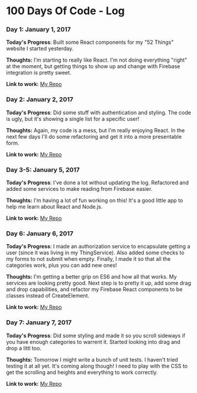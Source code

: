 # 100 Days Of Code - Log

### Day 1: January 1, 2017

**Today's Progress**: Built some React components for my "52 Things" website I started yesterday.

**Thoughts:** I'm starting to really like React. I'm not doing everything "right" at the moment, but getting things to show up and change with Firebase integration is pretty sweet.

**Link to work:** [My Repo](https://github.com/lanesawyer/52-things)

### Day 2: January 2, 2017

**Today's Progress**: Did some stuff with authentication and styling. The code is ugly, but it's showing a single list for a specific user!

**Thoughts:** Again, my code is a mess, but I'm really enjoying React. In the next few days I'll do some refactoring and get it into a more presentable form.

**Link to work:** [My Repo](https://github.com/lanesawyer/52-things)

### Day 3-5: January 5, 2017

**Today's Progress**: I've done a lot without updating the log. Refactored and added some services to make reading from Firebase easier.

**Thoughts:** I'm having a lot of fun working on this! It's a good little app to help me learn about React and Node.js.

**Link to work:** [My Repo](https://github.com/lanesawyer/52-things)

### Day 6: January 6, 2017

**Today's Progress**: I made an authorization service to encapsulate getting a user (since it was living in my ThingService). Also added some checks to my forms to not submit when empty. Finally, I made it so that all the categories work, plus you can add new ones!

**Thoughts:** I'm getting a better grip on ES6 and how all that works. My services are looking pretty good. Next step is to pretty it up, add some drag and drop capabilities, and refactor my Firebase React components to be classes instead of CreateElement.

**Link to work:** [My Repo](https://github.com/lanesawyer/52-things)

### Day 7: January 7, 2017

**Today's Progress**: Did some styling and made it so you scroll sideways if you have enough categories to warrent it. Started looking into drag and drop a littl too.

**Thoughts:** Tomorrow I might write a bunch of unit tests. I haven't tried testing it at all yet. It's coming along though! I need to play with the CSS to get the scrolling and heights and everything to work correctly.

**Link to work:** [My Repo](https://github.com/lanesawyer/52-things)
